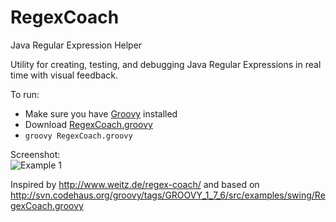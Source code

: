 RegexCoach
==========

Java Regular Expression Helper

Utility for creating, testing, and debugging Java Regular Expressions in real time with
visual feedback.

To run:
* Make sure you have [Groovy](http://groovy.codehaus.org/) installed
* Download [RegexCoach.groovy](https://raw.github.com/edalquist/RegexCoach/master/RegexCoach.groovy)  
* ```groovy RegexCoach.groovy``` 

Screenshot:  
![Example 1](https://raw.github.com/edalquist/RegexCoach/master/docs/GroovyRegexCoach.png)



Inspired by http://www.weitz.de/regex-coach/ and based on http://svn.codehaus.org/groovy/tags/GROOVY_1_7_6/src/examples/swing/RegexCoach.groovy
